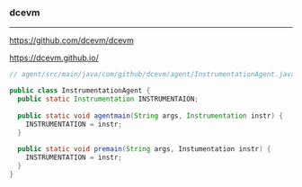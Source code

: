 ### dcevm
---
https://github.com/dcevm/dcevm

https://dcevm.github.io/

```java
// agent/src/main/java/com/github/dcevm/agent/InstrumentationAgent.java

public class InstrumentationAgent {
  public static Instrumentation INSTRUMENTAION;
  
  public static void agentmain(String args, Instrumentation instr) {
    INSTRUMENTATION = instr;
  }
  
  public static void premain(String args, Instumentation instr) {
    INSTRUMENTATION = instr;
  }
}
```

```
```

```
```



